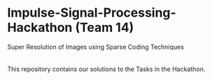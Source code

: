 # Impulse-Signal-Processing-Hackathon (Team 14)
Super Resolution of Images using Sparse Coding Techniques<br>
<br><br>
This repository contains our solutions to the Tasks in the Hackathon.

